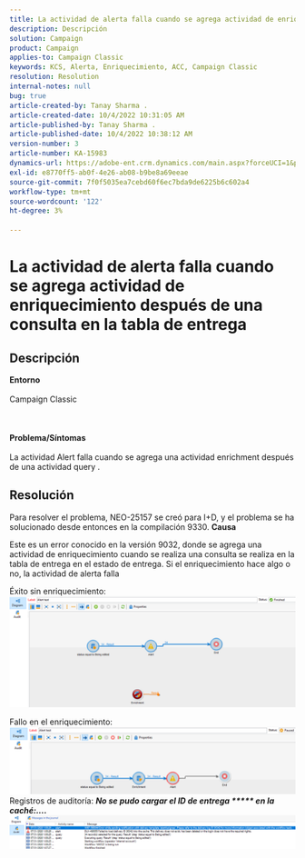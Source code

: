 ```yaml
---
title: La actividad de alerta falla cuando se agrega actividad de enriquecimiento después de una consulta en la tabla de entrega
description: Descripción
solution: Campaign
product: Campaign
applies-to: Campaign Classic
keywords: KCS, Alerta, Enriquecimiento, ACC, Campaign Classic
resolution: Resolution
internal-notes: null
bug: true
article-created-by: Tanay Sharma .
article-created-date: 10/4/2022 10:31:05 AM
article-published-by: Tanay Sharma .
article-published-date: 10/4/2022 10:38:12 AM
version-number: 3
article-number: KA-15983
dynamics-url: https://adobe-ent.crm.dynamics.com/main.aspx?forceUCI=1&pagetype=entityrecord&etn=knowledgearticle&id=cccb6ba2-cf43-ed11-bba2-0022480868ff
exl-id: e8770ff5-ab0f-4e26-ab08-b9be8a69eeae
source-git-commit: 7f0f5035ea7cebd60f6ec7bda9de6225b6c602a4
workflow-type: tm+mt
source-wordcount: '122'
ht-degree: 3%

---
```


# La actividad de alerta falla cuando se agrega actividad de enriquecimiento después de una consulta en la tabla de entrega

## Descripción

<b>Entorno</b><br><br>Campaign Classic<br><br> <br><br><b>Problema/Síntomas</b><br><br>La actividad Alert falla cuando se agrega una actividad enrichment después de una actividad query . <br>

## Resolución


Para resolver el problema, NEO-25157 se creó para I+D, y el problema se ha solucionado desde entonces en la compilación 9330.
<b>Causa</b>


Este es un error conocido en la versión 9032, donde se agrega una actividad de enriquecimiento cuando se realiza una consulta<b> </b>se realiza en la tabla de entrega en el estado de entrega. Si el enriquecimiento hace algo o no, la actividad de alerta falla

Éxito sin enriquecimiento:
![](assets/ab975c07-d043-ed11-bba2-0022480868ff.png)

Fallo en el enriquecimiento:
![](assets/ad975c07-d043-ed11-bba2-0022480868ff.png)
Registros de auditoría: <b>*No se pudo cargar el ID de entrega \*\*\*\*\* en la caché:....</b>*
![](assets/ac975c07-d043-ed11-bba2-0022480868ff.png)

